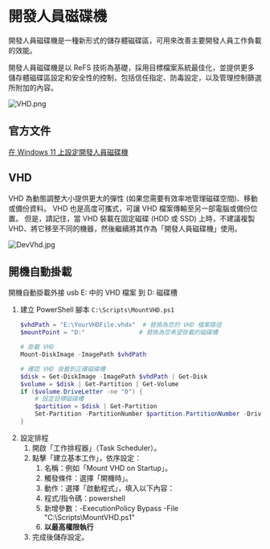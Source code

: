 # 開發人員磁碟機

開發人員磁碟機是一種新形式的儲存體磁碟區，可用來改善主要開發人員工作負載的效能。

開發人員磁碟機是以 ReFS 技術為基礎，採用目標檔案系統最佳化，並提供更多儲存體磁碟區設定和安全性的控制，包括信任指定、防毒設定，以及管理控制篩選所附加的內容。

![VHD.png](VHD.png)

## 官方文件
[在 Windows 11 上設定開發人員磁碟機](https://learn.microsoft.com/zh-tw/windows/dev-drive/#how-to-choose-between-using-a-disk-partition-or-vhd)

## VHD
VHD 為動態調整大小提供更大的彈性 (如果您需要有效率地管理磁碟空間)、移動或備份資料。 VHD 也是高度可攜式，可讓 VHD 檔案傳輸至另一部電腦或備份位置。 但是，請記住，當 VHD 裝載在固定磁碟 (HDD 或 SSD) 上時，不建議複製 VHD、將它移至不同的機器，然後繼續將其作為「開發人員磁碟機」使用。

![DevVhd.jpg](DevVhd.jpg)

## 開機自動掛載
開機自動掛載外接 usb E: 中的 VHD 檔案 到 D: 磁碟槽

1. 建立 PowerShell 腳本 `C:\Scripts\MountVHD.ps1`
    ```PowerShell
    $vhdPath = "E:\YourVHDFile.vhdx"  # 替換為您的 VHD 檔案路徑
    $mountPoint = "D:"               # 替換為您希望掛載的磁碟槽
    
    # 掛載 VHD
    Mount-DiskImage -ImagePath $vhdPath
    
    # 確認 VHD 掛載到正確磁碟槽
    $disk = Get-DiskImage -ImagePath $vhdPath | Get-Disk
    $volume = $disk | Get-Partition | Get-Volume
    if ($volume.DriveLetter -ne "D") {
        # 設定目標磁碟槽
        $partition = $disk | Get-Partition
        Set-Partition -PartitionNumber $partition.PartitionNumber -DriveLetter "D"
    }
    ```
2. 設定排程
    1. 開啟「工作排程器」（Task Scheduler）。
    2. 點擊「建立基本工作」，依序設定：
        1. 名稱：例如「Mount VHD on Startup」。
        2. 觸發條件：選擇「開機時」。
        3. 動作：選擇「啟動程式」，填入以下內容：
        4. 程式/指令碼：powershell
        5. 新增參數：-ExecutionPolicy Bypass -File "C:\Scripts\MountVHD.ps1"
        6. **以最高權限執行**
    3. 完成後儲存設定。